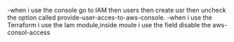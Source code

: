 -when i use the console go to IAM then users then create usr then uncheck the option called provide-user-acces-to-aws-console.
-when i use the Terraform i use the Iam module,inside moule i use the field disable the aws-consol-access
